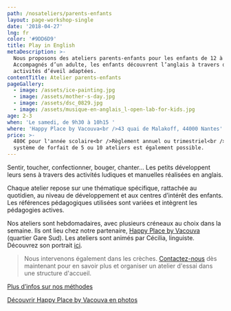 ```yaml
---
path: /nosateliers/parents-enfants
layout: page-workshop-single
date: '2018-04-27'
lng: fr
color: '#9DD6D9'
title: Play in English
metaDescription: >-
  Nous proposons des ateliers parents-enfants pour les enfants de 12 à 36 mois.
  Accompagnés d’un adulte, les enfants découvrent l’anglais à travers des
  activités d’éveil adaptées.
contentTitle: Atelier parents-enfants
pageGallery:
  - image: /assets/ice-painting.jpg
  - image: /assets/mother-s-day.jpg
  - image: /assets/dsc_0829.jpg
  - image: /assets/musique-en-anglais_l-open-lab-for-kids.jpg
age: 2-3
when: 'Le samedi, de 9h30 à 10h15 '
where: 'Happy Place by Vacouva<br />43 quai de Malakoff, 44000 Nantes'
price: >-
  480€ pour l'année scolaire<br />Règlement annuel ou trimestriel<br />Un
  système de forfait de 5 ou 10 ateliers est également possible.
---
```

Sentir, toucher, confectionner, bouger, chanter… Les petits développent leurs sens à travers des activités ludiques et manuelles réalisées en anglais.

Chaque atelier repose sur une thématique spécifique, rattachée au quotidien, au niveau de développement et aux centres d’intérêt des enfants. Les références pédagogiques utilisées sont variées et intègrent les pédagogies actives. 

Nos ateliers sont hebdomadaires, avec plusieurs créneaux au choix dans la semaine. Ils ont lieu chez notre partenaire, [Happy Place by Vacouva](https://www.google.fr/maps/place/Vacouva/@47.2146419,-1.5433538,17z/data=!3m1!4b1!4m5!3m4!1s0x4805eeb8399276c5:0xe54ac076a5ce2080!8m2!3d47.2146419!4d-1.5411651) (quartier Gare Sud). Les ateliers sont animés par Cécilia, linguiste. Découvrez son portrait [ici](/lequipe#team).

> Nous intervenons également dans les crèches. [Contactez-nous](mailto:hello@lopenlab.com) dès maintenant pour en savoir plus et organiser un atelier d'essai dans une structure d'accueil.  

[Plus d’infos sur nos méthodes](/pedagogie)

[Découvrir Happy Place by Vacouva en photos](/nosateliers#vacouva)
